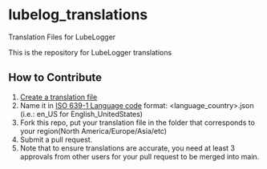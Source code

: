 # lubelog_translations
Translation Files for LubeLogger

This is the repository for LubeLogger translations

## How to Contribute
1. [Create a translation file](https://docs.lubelogger.com/Misc/Translations#creating-your-own-translation)
2. Name it in [ISO 639-1 Language code](https://www.andiamo.co.uk/resources/iso-language-codes/) format: <language_country>.json (i.e.: en_US for English_UnitedStates)
3. Fork this repo, put your translation file in the folder that corresponds to your region(North America/Europe/Asia/etc)
4. Submit a pull request.
5. Note that to ensure translations are accurate, you need at least 3 approvals from other users for your pull request to be merged into main.
